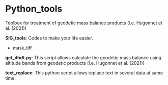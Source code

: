 # Python_tools

Toolbox for treatment of geodetic mass balance products (i.e. Hugonnet et al. (2021))

**SIG_tools**: Codes to make your life easier.
- mask_tiff

**get_dhdt.py**: This script allows calculate the geodetic mass balance using altitude bands from geodetic products (i.e. Hugonnet et al. (2021))

**text_replace**: This python script allows replace text in several data at same time. 
